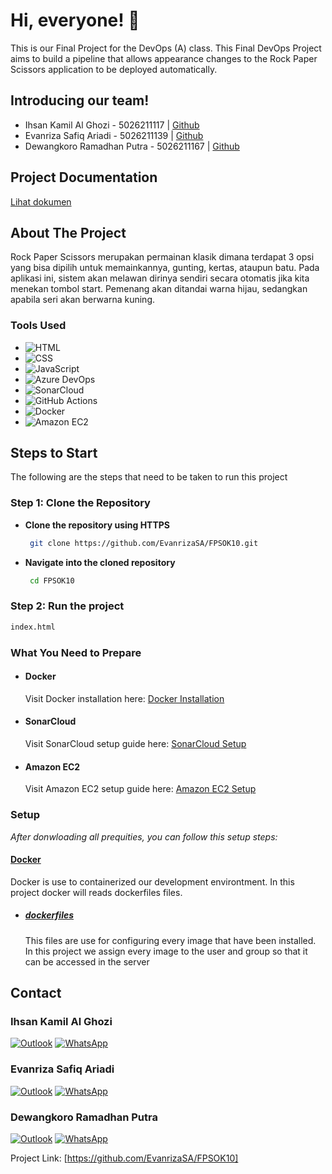 # Hi, everyone! 👋

This is our Final Project for the DevOps (A) class. This Final DevOps Project aims to build a pipeline that allows appearance changes to the Rock Paper Scissors application to be deployed automatically.

## Introducing our team!
- Ihsan Kamil Al Ghozi - 5026211117 | <a href="https://github.com/Deceitfulz">Github</a>
- Evanriza Safiq Ariadi - 5026211139 | <a href="https://github.com/EvanrizaSA">Github</a>
- Dewangkoro Ramadhan Putra - 5026211167 | <a href="https://github.com/dewangkoroputra">Github</a>

## Project Documentation

[Lihat dokumen](https://docs.google.com/document/d/1yECMtCjy4x7LieEO0G_MZIfxiZ-xGr037UEWjfdmdeU/edit?usp=sharing/preview)

## About The Project

Rock Paper Scissors merupakan permainan klasik dimana terdapat 3 opsi yang bisa dipilih untuk memainkannya, gunting, kertas, ataupun batu. Pada aplikasi ini, sistem akan melawan dirinya sendiri secara otomatis jika kita menekan tombol start. Pemenang akan ditandai warna hijau, sedangkan apabila seri akan berwarna kuning.

### Tools Used

-   ![HTML](https://img.shields.io/badge/HTML-%23E34F26?style=for-the-badge&logo=html5&logoColor=white)
-   ![CSS](https://img.shields.io/badge/CSS-%231572B6?style=for-the-badge&logo=css3&logoColor=white)
-   ![JavaScript](https://img.shields.io/badge/JavaScript-%23F7DF1E?style=for-the-badge&logo=javascript&logoColor=black)
-   ![Azure DevOps](https://img.shields.io/badge/Azure%20DevOps-%23007ACC?style=for-the-badge&logo=azuredevops&logoColor=white)
-   ![SonarCloud](https://img.shields.io/badge/SonarCloud-%234E9BCD?style=for-the-badge&logo=sonarcloud&logoColor=white)
-   ![GitHub Actions](https://img.shields.io/badge/GitHub%20Actions-%232671E5?style=for-the-badge&logo=githubactions&logoColor=white)
-   ![Docker](https://img.shields.io/badge/Docker-%230db7ed?style=for-the-badge&logo=docker&logoColor=white)
-   ![Amazon EC2](https://img.shields.io/badge/Amazon%20EC2-%23FF9900?style=for-the-badge&logo=amazonec2&logoColor=white)


## Steps to Start

The following are the steps that need to be taken to run this project

### Step 1: Clone the Repository

- **Clone the repository using HTTPS**

   ```sh
    git clone https://github.com/EvanrizaSA/FPSOK10.git
   ```

- **Navigate into the cloned repository**

   ```sh
    cd FPSOK10
   ```

### Step 2: Run the project 

   ```sh
   index.html
   ```

### What You Need to Prepare

- #### Docker
    Visit Docker installation here: [Docker Installation](https://www.docker.com/products/docker-hub/)

- #### SonarCloud
    Visit SonarCloud setup guide here: [SonarCloud Setup](https://sonarcloud.io/)

- #### Amazon EC2
    Visit Amazon EC2 setup guide here: [Amazon EC2 Setup](https://aws.amazon.com/ec2/getting-started/)

  
### Setup

_After donwloading all prequities, you can follow this setup steps:_

#### [Docker](https://docs.docker.com/?_gl=1*1c6kr47*_gcl_au*MTA3NjkzNTEyNC4xNzE2OTc4MTE0*_ga*MjAzODQ3MzkxMC4xNzE2OTU3MDUw*_ga_XJWPQMJYHQ*MTcxOTM4ODY3My4yNC4xLjE3MTkzODg2NzMuNjAuMC4w)

Docker is use to containerized our development environtment. In this project docker will reads dockerfiles files.

-   ##### [dockerfiles](https://github.com/laodeshaldanfalih/docker-trinity-app/tree/main/dockerfiles)
    This files are use for configuring every image that have been installed. In this project we assign every image to the user and group so that it can be accessed in the server


## Contact

### Ihsan Kamil Al Ghozi
[![Outlook](https://img.shields.io/badge/Outlook-%230078D4?style=for-the-badge&logo=microsoft-outlook&logoColor=white)](mailto:5026211117@student.its.ac.id) [![WhatsApp](https://img.shields.io/badge/WhatsApp-%25D366?style=for-the-badge&logo=whatsapp&logoColor=white)](https://wa.me/6281211528765)

### Evanriza Safiq Ariadi
[![Outlook](https://img.shields.io/badge/Outlook-%230078D4?style=for-the-badge&logo=microsoft-outlook&logoColor=white)](mailto:5026211139@student.its.ac.id) [![WhatsApp](https://img.shields.io/badge/WhatsApp-%25D366?style=for-the-badge&logo=whatsapp&logoColor=white)](https://wa.me/6281290699818)

### Dewangkoro Ramadhan Putra
[![Outlook](https://img.shields.io/badge/Outlook-%230078D4?style=for-the-badge&logo=microsoft-outlook&logoColor=white)](mailto:5026211167@student.its.ac.id) [![WhatsApp](https://img.shields.io/badge/WhatsApp-%25D366?style=for-the-badge&logo=whatsapp&logoColor=white)](https://wa.me/6281271193253)

Project Link: [https://github.com/EvanrizaSA/FPSOK10]
